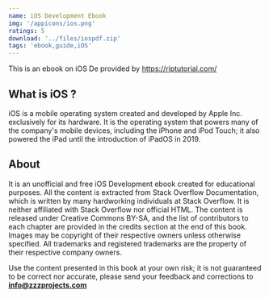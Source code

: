 ```yaml
---
name: iOS Development Ebook
img: '/appicons/ios.png'
ratings: 5
download: '../files/iospdf.zip'
tags: 'ebook,guide,iOS'
---
```


This is an ebook on iOS De provided by <a href="https://riptutorial.com/" >https://riptutorial.com/</a>

## What is iOS ?

iOS is a mobile operating system created and developed by Apple Inc. exclusively for its hardware. It is the operating system that powers many of the company's mobile devices, including the iPhone and iPod Touch; it also powered the iPad until the introduction of iPadOS in 2019.

## About

It is an unofficial and free iOS Development ebook created for educational purposes. All the content is
extracted from Stack Overflow Documentation, which is written by many hardworking individuals at
Stack Overflow. It is neither affiliated with Stack Overflow nor official HTML.
The content is released under Creative Commons BY-SA, and the list of contributors to each
chapter are provided in the credits section at the end of this book. Images may be copyright of
their respective owners unless otherwise specified. All trademarks and registered trademarks are
the property of their respective company owners.

Use the content presented in this book at your own risk; it is not guaranteed to be correct nor
accurate, please send your feedback and corrections to **info@zzzprojects.com**
